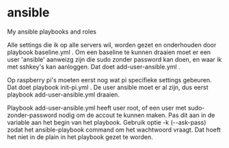 # ansible
My ansible playbooks and roles

Alle settings die ik op alle servers wil, worden gezet en onderhouden door playbook baseline.yml .
Om een baseline te kunnen draaien moet er een user 'ansible' aanweizg zijn die sudo zonder password kan doen, en waar ik met sshkey's kan aanloggen. Dat doet add-user-ansible.yml .

Op raspberry pi's moeten eerst nog wat pi specifieke settings gebeuren. Dat doet playbook init-pi.yml . De user ansible moet er al zijn, dus eerst playbook add-user-ansible.yml draaien.

Playbook add-user-ansible.yml heeft user root, of een user met sudo-zonder-password nodig om de accout te kunnen maken. Pas dit aan in de variable aan het begin van het playbook. Gebruik optie -k (--ask-pass) zodat het ansible-playbook command om het wachtwoord vraagt. Dat hoeft het niet in de plain in het playbook gezet te worden.
